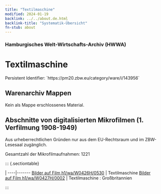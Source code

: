 ```yaml
---
title: "Textilmaschine"
modified: 2024-01-19
backlink: ../../about.de.html
backlink-title: "Systematik-Übersicht"
fn-stub: about
---
```


### Hamburgisches Welt-Wirtschafts-Archiv (HWWA)

# Textilmaschine

<div class="hint">Persistent Identifier: `https://pm20.zbw.eu/category/ware/i/143956`</div>







## Warenarchiv Mappen





Kein als Mappe erschlossenes Material.



<a id="filmsections" />

## Abschnitte von digitalisierten Mikrofilmen (1. Verfilmung 1908-1949)

<p>Aus urheberrechtlichen Gründen nur aus dem EU-Rechtsraum und im ZBW-Lesesaal zugänglich.</p>


<p>Gesamtzahl der Mikrofilmaufnahmen: 1221</p>





::: {.sectiontable}

 | 
----|-------
<a class="btn" href="https://pm20.zbw.eu/film/h1/wa/W0426H/0530" rel="nofollow">Bilder auf Film h1/wa/W0426H/0530</a> | Textilmaschine
<a class="btn" href="https://pm20.zbw.eu/film/h1/wa/W0427H/0002" rel="nofollow">Bilder auf Film h1/wa/W0427H/0002</a> | Textilmaschine : Großbritannien


:::
















